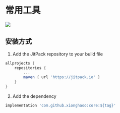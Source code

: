 # 常用工具

[![](https://jitpack.io/v/xionghaoo/core.svg)](https://jitpack.io/#xionghaoo/core)

## 安装方式

1. Add the JitPack repository to your build file
```groovy
allprojects {
    repositories {
        ...
        maven { url 'https://jitpack.io' }
    }
}
```

2. Add the dependency
```groovy
implementation 'com.github.xionghaoo:core:${tag}'
```